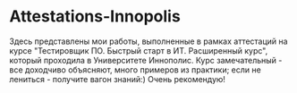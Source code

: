 # Attestations-Innopolis
Здесь представлены мои работы, выполненные в рамках аттестаций на курсе "Тестировщик ПО. Быстрый старт в ИТ. Расширенный курс", который проходила в Университете Иннополис. Курс замечательный - все доходчиво объясняют, много примеров из практики; если не лениться - получите вагон знаний:) Очень рекомендую!
